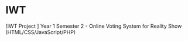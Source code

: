 # IWT
[IWT Project ] Year 1 Semester 2 - Online Voting System for Reality Show (HTML/CSS/JavaScript/PHP)
